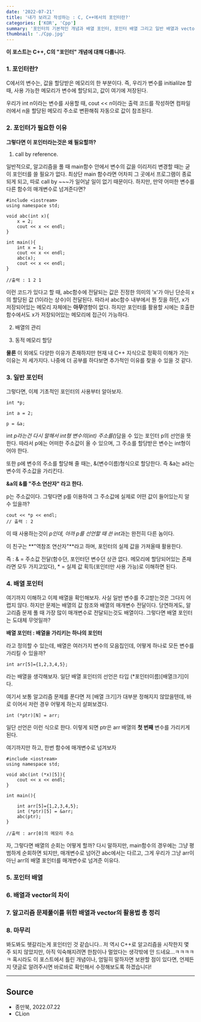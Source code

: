 ```yaml
---
date: '2022-07-21'
title: '내가 보려고 작성하는 : C, C++에서의 포인터란?'
categories: ['KOR', 'Cpp']
summary: '포인터의 기본적인 개념과 배열 포인터, 포인터 배열 그리고 일반 배열과 vector, 알고리즘 문제풀이를 위한 배열과 vector의 활용법 총 정리까지 다뤄봅니다.'
thumbnail: './Cpp.jpg'
---
```


**이 포스트는 C++, C의 "포인터" 개념에 대해 다룹니다.**

### 1. 포인터란?

C에서의 변수는, 값을 할당받은 메모리의 한 부분이다. 
즉, 우리가 변수를 initialilze 할 때, 사용 가능한 메모리가 변수에 할당되고,
값이 여기에 저장된다.

우리가 int n이라는 변수를 사용할 때, cout << n이라는 출력 코드를 작성하면
컴파일러에서 n을 할당된 메모리 주소로 변환해줘 자동으로 값이 참조된다.

### 2. 포인터가 필요한 이유

**그렇다면 이 포인터라는것은 왜 필요할까?**

1. call by reference.

일반적으로, 알고리즘을 풀 때 main함수 안에서 변수의 값을 이리저리 변경할 때는 굳이 포인터를 쓸 필요가 없다. 최상단 main 함수라면 어차피 그 곳에서
프로그램이 종료되게 되고, 따로 call by ~~~가 일어날 일이 없기 때문이다. 하지만, 만약 어떠한 변수를 다른 함수의 매개변수로 넘겨준다면?

```
#include <iostream>
using namespace std;

void abc(int x){
    x = 2;
    cout << x << endl;
}

int main(){
    int x = 1;
    cout << x << endl;
    abc(x);
    cout << x << endl;
}

//출력 : 1 2 1
```
이런 코드가 있다고 할 때, abc함수에 전달되는 값은 진정한 의미의 'x'가 아닌
단순히 x의 할당된 값 (1이라는 상수)이 전달된다. 따라서 abc함수 내부에서 뭔 짓을 하던, x가 저장되어있는 메모리 자체에는 **아무**영향이 없다. 하지만 포인터를 활용할 시에는 호출한 함수에서도 x가 저장되어있는 메모리에 접근이 가능하다.

2. 배열의 관리

3. 동적 메모리 할당


**물론** 이 외에도 다양한 이유가 존재하지만 현재 내 C++ 지식으로 정확히 이해가 가는 이유는 저 세가지다. 나중에 더 공부를 하다보면 추가적인 이유를 찾을 수 있을 것 같다.
### 3. 일반 포인터

그렇다면, 이제 기초적인 포인터의 사용부터 알아보자.

```
int *p;

int a = 2;

p = &a;
```
int *p라는건 다시 말해서 int형 변수의(int) 주소를(*)담을 수 있는 포인터 p의 선언을 뜻한다. 따라서 p에는 어떠한 주소값이 올 수 있으며, 그 주소를 할당받은 변수는 int형이어야 한다. 

또한 p에 변수의 주소를 할당해 줄 때는, &(변수이름)형식으로 할당한다. 즉 &a는 a라는 변수의 주소값을 가리킨다. 

**&a의 &를 "주소 연산자" 라고 한다.**

p는 주소값이다. 그렇다면 p를 이용하여 그 주소값에 실제로 어떤 값이 들어있는지 알 수 있을까?

```
cout << *p << endl;
// 출력 : 2
```
이 때 사용하는것이 *p인데, 아까 p를 선언할 때 쓴 int*과는 완전히 다른 놈이다.

이 친구는 **"역참조 연산자"**라고 하며, 포인터의 실제 값을 가져올때 활용한다.

즉 : & = 주소값 전달(함수던, 포인터던 변수던 상관 없다. 메모리에 할당되어있는 존재라면 모두 가지고있다), * = 실제 값 획득(포인터만 사용 가능)로 이해하면 된다.

### 4. 배열 포인터

여기까지 이해하고 이제 배열을 확인해보자. 사실 일반 변수를 주고받는것은 그다지 어렵지 않다. 하지만 문제는 배열의 값 참조와 배열의 매개변수 전달이다.
당연하게도, 알고리즘 문제 풀 때 가장 많이 매개변수로 전달되는것도 배열이다. 그렇다면 배열 포인터는 도대체 무엇일까?

**배열 포인터 : 배열을 가리키는 하나의 포인터**

라고 정의할 수 있는데, 배열은 여러가지 변수의 모음집인데, 어떻게 하나로 모든 변수를 가리킬 수 있을까?

```
int arr[5]={1,2,3,4,5}; 
```
라는 배열을 생각해보자. 일단 배열 포인터의 선언은
타입 (*포인터이름)[배열크기]이다.

여기서 보통 알고리즘 문제를 푼다면 저 [배열 크기]가 대부분 정해지지 않았을텐데, 바로 이어서 저런 경우 어떻게 하는지 살펴보겠다.

```
int (*ptr)[N] = arr;
```
일단 선언은 이런 식으로 한다. 이렇게 되면 ptr은 arr 배열의 **첫 번째** 변수를 가리키게 된다.
 
여기까지만 하고, 한번 함수에 매개변수로 넘겨보자

```
#include <iostream>
using namespace std;

void abc(int (*x)[5]){
    cout << x << endl;
}

int main(){

    int arr[5]={1,2,3,4,5};
    int (*ptr)[5] = &arr;
    abc(ptr);
}

//출력 : arr[0]의 메모리 주소
```
자, 그렇다면 배열의 순회는 어떻게 할까? 다시 말하지만, main함수의 경우에는 그냥 평범하게 순회하면 되지만, 매개변수로 넘어간 abc에서는 다르고, 그게 우리가 그냥 arr이 아닌 arr의 배열 포인터를 매개변수로 넘겨준 이유다.

### 5. 포인터 배열

### 6. 배열과 vector의 차이

### 7. 알고리즘 문제풀이를 위한 배열과 vector의 활용법 총 정리

### 8. 마무리

봐도봐도 헷갈리는게 포인터인 것 같습니다.. 저 역시 C++로 알고리즘을 시작한지 몇 주 되지 않았지만, 아직 익숙해지려면 한참이나 멀었다는 생각밖에 안 드네요...ㅋㅋㅋㅋㅋ
혹시라도 이 포스트에서 틀린 개념이나, 엄밀히 말하자면 보완할 점이 있다면, 언제든지 댓글로 알려주시면 바로바로 확인해서 수정해보도록 하겠습니다!

---

## Source

- 종만북, 2022.07.22
- CLion